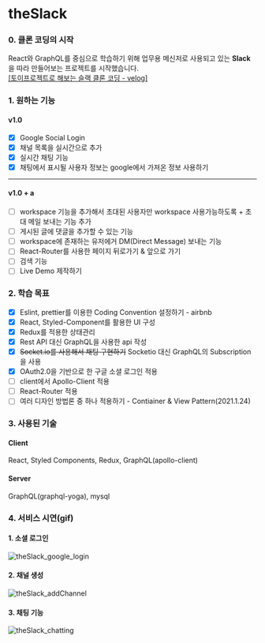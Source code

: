 # theSlack

### 0. 클론 코딩의 시작

React와 GraphQL를 중심으로 학습하기 위해 업무용 메신저로 사용되고 있는 **Slack**을 따라 만들어보는 프로젝트를 시작했습니다.<br>
[[토이프로젝트로 해보는 슬랙 클론 코딩 - velog]](https://velog.io/@cush_wa/%ED%86%A0%EC%9D%B4%ED%94%84%EB%A1%9C%EC%A0%9D%ED%8A%B8-%ED%81%B4%EB%A1%A0-%EC%BD%94%EB%94%A9)

### 1. 원하는 기능

#### v1.0

- [x] Google Social Login<br>
- [x] 채널 목록을 실시간으로 추가<br>
- [x] 실시간 채팅 기능<br>
- [x] 채팅에서 표시될 사용자 정보는 google에서 가져온 정보 사용하기<br>

---

#### v1.0 + a

- [ ] workspace 기능을 추가해서 초대된 사용자만 workspace 사용가능하도록 + 초대 메일 보내는 기능 추가<br>
- [ ] 게시된 글에 댓글을 추가할 수 있는 기능<br>
- [ ] workspace에 존재하는 유저에거 DM(Direct Message) 보내는 기능<br>
- [ ] React-Router를 사용한 페이지 뒤로가기 & 앞으로 가기<br>
- [ ] 검색 기능<br>
- [ ] Live Demo 제작하기<br>

### 2. 학습 목표

- [x] Eslint, prettier를 이용한 Coding Convention 설정하기 - airbnb
- [x] React, Styled-Component를 활용한 UI 구성<br>
- [x] Redux를 적용한 상태관리<br>
- [x] Rest API 대신 GraphQL을 사용한 api 작성<br>
- [x] ~~Socket.io를 사용해서 채팅 구현하기~~ Socketio 대신 GraphQL의 Subscription을 사용<br>
- [x] OAuth2.0을 기반으로 한 구글 소셜 로그인 적용<br>
- [ ] client에서 Apollo-Client 적용<br>
- [ ] React-Router 적용<br>
- [ ] 여러 디자인 방법론 중 하나 적용하기 - Contiainer & View Pattern(2021.1.24)<br>

### 3. 사용된 기술

#### Client

React, Styled Components, Redux, GraphQL(apollo-client)

#### Server

GraphQL(graphql-yoga), mysql

### 4. 서비스 시연(gif)

#### 1. 소셜 로그인

![theSlack_google_login](https://user-images.githubusercontent.com/25023671/104295759-360d3f00-5504-11eb-86dd-52edd119fd68.gif)

#### 2. 채널 생성

![theSlack_addChannel](https://user-images.githubusercontent.com/25023671/104295815-402f3d80-5504-11eb-95a1-cf8256abefab.gif)

#### 3. 채팅 기능

![theSlack_chatting](https://user-images.githubusercontent.com/25023671/104295821-41606a80-5504-11eb-8f67-5154ddf36286.gif)
